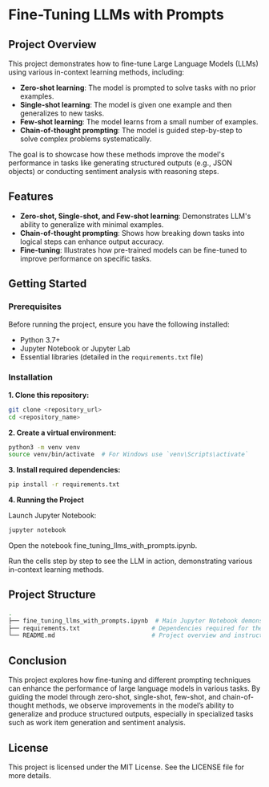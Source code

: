 # Fine-Tuning LLMs with Prompts

## Project Overview

This project demonstrates how to fine-tune Large Language Models (LLMs) using various in-context learning methods, including:

- **Zero-shot learning**: The model is prompted to solve tasks with no prior examples.
- **Single-shot learning**: The model is given one example and then generalizes to new tasks.
- **Few-shot learning**: The model learns from a small number of examples.
- **Chain-of-thought prompting**: The model is guided step-by-step to solve complex problems systematically.

The goal is to showcase how these methods improve the model's performance in tasks like generating structured outputs (e.g., JSON objects) or conducting sentiment analysis with reasoning steps.

## Features

- **Zero-shot, Single-shot, and Few-shot learning**: Demonstrates LLM's ability to generalize with minimal examples.
- **Chain-of-thought prompting**: Shows how breaking down tasks into logical steps can enhance output accuracy.
- **Fine-tuning**: Illustrates how pre-trained models can be fine-tuned to improve performance on specific tasks.

## Getting Started

### Prerequisites

Before running the project, ensure you have the following installed:

- Python 3.7+
- Jupyter Notebook or Jupyter Lab
- Essential libraries (detailed in the `requirements.txt` file)

### Installation

**1. Clone this repository:**
   ```bash
git clone <repository_url>
cd <repository_name>
   ```

**2. Create a virtual environment:**
```bash
python3 -m venv venv
source venv/bin/activate  # For Windows use `venv\Scripts\activate`
```

**3. Install required dependencies:**
```bash
pip install -r requirements.txt
```

**4. Running the Project**

Launch Jupyter Notebook:
```bash
jupyter notebook
```
Open the notebook fine_tuning_llms_with_prompts.ipynb.

Run the cells step by step to see the LLM in action, demonstrating various in-context learning methods.

## Project Structure

```bash
.
├── fine_tuning_llms_with_prompts.ipynb  # Main Jupyter Notebook demonstrating the project
├── requirements.txt                    # Dependencies required for the project
└── README.md                           # Project overview and instructions
```

## Conclusion
This project explores how fine-tuning and different prompting techniques can enhance the performance of large language models in various tasks. By guiding the model through zero-shot, single-shot, few-shot, and chain-of-thought methods, we observe improvements in the model’s ability to generalize and produce structured outputs, especially in specialized tasks such as work item generation and sentiment analysis.

## License
This project is licensed under the MIT License. See the LICENSE file for more details.

